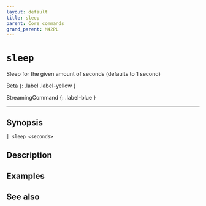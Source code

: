 ```yaml
---
layout: default
title: sleep
parent: Core commands
grand_parent: M42PL
---
```


# `sleep`

Sleep for the given amount of seconds (defaults to 1 second)

Beta
{: .label .label-yellow }

StreamingCommand
{: .label-blue }

---



## Synopsis

```shell
| sleep <seconds>
```


## Description

## Examples

## See also

